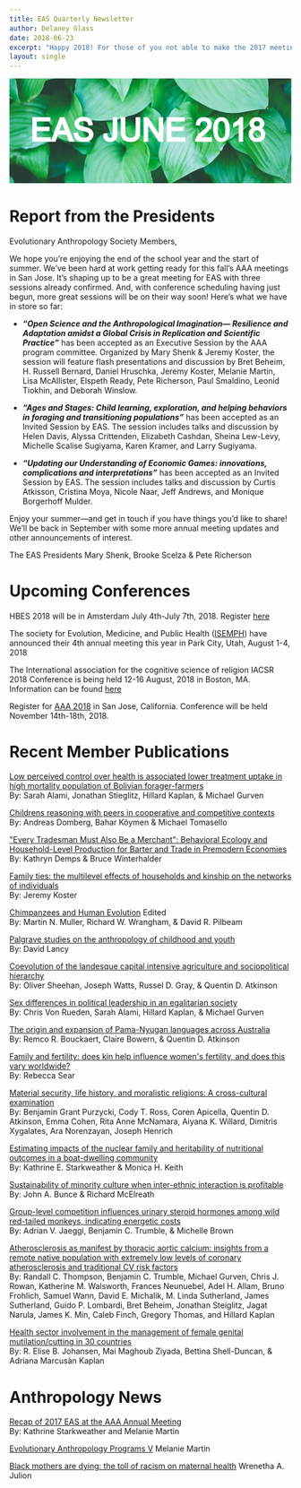 ```yaml
---
title: EAS Quarterly Newsletter
author: Delaney Glass
date: 2018-06-23
excerpt: "Happy 2018! For those of you not able to make the 2017 meetings in Washington, DC, we had a great series of sessions..."
layout: single
---
```


![](/assets/images/june2018.jpg)
 
# Report from the Presidents
 
Evolutionary Anthropology Society Members,
 
We hope you’re enjoying the end of the school year and the start of summer. We’ve been hard at work getting ready for this fall’s AAA meetings in San Jose. It’s shaping up to be a great meeting for EAS with three sessions already confirmed. And, with conference scheduling having just begun, more great sessions will be on their way soon!  Here’s what we have in store so far:

- ***“Open Science and the Anthropological Imagination— Resilience and Adaptation amidst a Global Crisis in Replication and Scientific Practice”*** has been accepted as an Executive Session by the AAA program committee. Organized by Mary Shenk & Jeremy Koster, the session will feature flash presentations and discussion by Bret Beheim, H. Russell Bernard, Daniel Hruschka, Jeremy Koster, Melanie Martin, Lisa McAllister, Elspeth Ready, Pete Richerson, Paul Smaldino, Leonid Tiokhin, and Deborah Winslow.

- ***“Ages and Stages: Child learning, exploration, and helping behaviors in foraging and transitioning populations”*** has been accepted as an Invited Session by EAS. The session includes talks and discussion by Helen Davis, Alyssa Crittenden, Elizabeth Cashdan, Sheina Lew-Levy, Michelle Scalise Sugiyama, Karen Kramer, and Larry Sugiyama.

- ***“Updating our Understanding of Economic Games: innovations, complications and interpretations”*** has been accepted as an Invited Session by EAS. The session includes talks and discussion by Curtis Atkisson, Cristina Moya, Nicole Naar, Jeff Andrews, and Monique Borgerhoff Mulder.

Enjoy your summer—and get in touch if you have things you’d like to share!  We’ll be back in September with some more annual meeting updates and other announcements of interest.
 
The EAS Presidents
Mary Shenk, Brooke Scelza & Pete Richerson
 
# Upcoming Conferences

HBES 2018 will be in Amsterdam July 4th-July 7th, 2018. Register [here](https://evanthsoc.us15.list-manage.com/track/click?u=b66d0effc60d7e0f8e9508bd8&id=0f154d56e6&e=873ff7a1dd)

The society for Evolution, Medicine, and Public Health ([ISEMPH](https://evanthsoc.us15.list-manage.com/track/click?u=b66d0effc60d7e0f8e9508bd8&id=e97abae490&e=873ff7a1dd)) have announced their 4th annual meeting this year in Park City, Utah, August 1-4, 2018

The International association for the cognitive science of religion IACSR 2018 Conference is being held 12-16 August, 2018 in Boston, MA. Information can be found [here](https://evanthsoc.us15.list-manage.com/track/click?u=b66d0effc60d7e0f8e9508bd8&id=986f8dbecf&e=873ff7a1dd)

Register for [AAA 2018](https://evanthsoc.us15.list-manage.com/track/click?u=b66d0effc60d7e0f8e9508bd8&id=d6c2309c8c&e=873ff7a1dd) in San Jose, California. Conference will be held November 14th-18th, 2018. 

# Recent Member Publications
 
[Low perceived control over health is associated lower treatment uptake in high mortality population of Bolivian forager-farmers](https://evanthsoc.us15.list-manage.com/track/click?u=b66d0effc60d7e0f8e9508bd8&id=cf3e45991a&e=873ff7a1dd)
<br />By: Sarah Alami, Jonathan Stieglitz, Hillard Kaplan, & Michael Gurven

[Childrens reasoning with peers in cooperative and competitive contexts](https://evanthsoc.us15.list-manage.com/track/click?u=b66d0effc60d7e0f8e9508bd8&id=4a3e0a0f13&e=873ff7a1dd)
<br />By: Andreas Domberg, Bahar Köymen & Michael Tomasello

["Every Tradesman Must Also Be a Merchant": Behavioral Ecology and Household-Level Production for Barter and Trade in Premodern Economies](https://evanthsoc.us15.list-manage.com/track/click?u=b66d0effc60d7e0f8e9508bd8&id=cdbd5c43d2&e=873ff7a1dd)
<br />By: Kathryn Demps & Bruce Winterhalder

[Family ties: the multilevel effects of households and kinship on the networks of individuals](https://evanthsoc.us15.list-manage.com/track/click?u=b66d0effc60d7e0f8e9508bd8&id=5db11d985c&e=873ff7a1dd)
<br />By: Jeremy Koster

[Chimpanzees and Human Evolution](https://evanthsoc.us15.list-manage.com/track/click?u=b66d0effc60d7e0f8e9508bd8&id=de7af00a04&e=873ff7a1dd)
Edited <br />By: Martin N. Muller, Richard W. Wrangham, & David R. Pilbeam

[Palgrave studies on the anthropology of childhood and youth](https://evanthsoc.us15.list-manage.com/track/click?u=b66d0effc60d7e0f8e9508bd8&id=5adaa905e1&e=873ff7a1dd)
<br />By: David Lancy

[Coevolution of the landesque capital intensive agriculture and sociopolitical hierarchy](https://evanthsoc.us15.list-manage.com/track/click?u=b66d0effc60d7e0f8e9508bd8&id=0bd2a23578&e=873ff7a1dd)
<br />By: Oliver Sheehan, Joseph Watts, Russel D. Gray, & Quentin D. Atkinson 

[Sex differences in political leadership in an egalitarian society](https://evanthsoc.us15.list-manage.com/track/click?u=b66d0effc60d7e0f8e9508bd8&id=e2cb710b76&e=873ff7a1dd)
<br />By: Chris Von Rueden, Sarah Alami, Hillard Kaplan, & Michael Gurven

[The origin and expansion of Pama-Nyugan languages across Australia](https://evanthsoc.us15.list-manage.com/track/click?u=b66d0effc60d7e0f8e9508bd8&id=af8013d5fc&e=873ff7a1dd)
<br />By: Remco R. Bouckaert, Claire Bowern, & Quentin D. Atkinson

[Family and fertility: does kin help influence women's fertility, and does this vary worldwide?](https://evanthsoc.us15.list-manage.com/track/click?u=b66d0effc60d7e0f8e9508bd8&id=b2522ca2be&e=873ff7a1dd)
<br />By: Rebecca Sear

[Material security, life history, and moralistic religions: A cross-cultural examination](https://evanthsoc.us15.list-manage.com/track/click?u=b66d0effc60d7e0f8e9508bd8&id=df3de25863&e=873ff7a1dd)
<br />By: Benjamin Grant Purzycki, Cody T. Ross, Coren Apicella, Quentin D. Atkinson, Emma Cohen, Rita Anne McNamara, Aiyana K. Willard, Dimitris Xygalates, Ara Norenzayan, Joseph Henrich

[Estimating impacts of the nuclear family and heritability of nutritional outcomes in a boat-dwelling community](https://evanthsoc.us15.list-manage.com/track/click?u=b66d0effc60d7e0f8e9508bd8&id=1731bc3f9b&e=873ff7a1dd)
<br />By: Kathrine E. Starkweather & Monica H. Keith

[Sustainability of minority culture when inter-ethnic interaction is profitable](https://evanthsoc.us15.list-manage.com/track/click?u=b66d0effc60d7e0f8e9508bd8&id=e64bda5564&e=873ff7a1dd)
<br />By: John A. Bunce & Richard McElreath

[Group-level competition influences urinary steroid hormones among wild red-tailed monkeys, indicating energetic costs](https://evanthsoc.us15.list-manage.com/track/click?u=b66d0effc60d7e0f8e9508bd8&id=35140dc163&e=873ff7a1dd)
<br />By: Adrian V. Jaeggi, Benjamin C. Trumble, & Michelle Brown

[Atherosclerosis as manifest by thoracic aortic calcium: insights from a remote native population with extremely low levels of coronary atherosclerosis and traditional CV risk factors](https://evanthsoc.us15.list-manage.com/track/click?u=b66d0effc60d7e0f8e9508bd8&id=39191e0b2d&e=873ff7a1dd)
<br />By: Randall C. Thompson, Benjamin C. Trumble, Michael Gurven, Chris J. Rowan, Katherine M. Walsworth, Frances Neunuebel, Adel H. Allam, Bruno Frohlich, Samuel Wann, David E. Michalik, M. Linda Sutherland, James Sutherland, Guido P. Lombardi, Bret Beheim, Jonathan Steiglitz, Jagat Narula, James K. Min, Caleb Finch, Gregory Thomas, and Hillard Kaplan

[Health sector involvement in the management of female genital mutilation/cutting in 30 countries](https://evanthsoc.us15.list-manage.com/track/click?u=b66d0effc60d7e0f8e9508bd8&id=96543b3334&e=873ff7a1dd)
<br />By: R. Elise B. Johansen, Mai Maghoub Ziyada, Bettina Shell-Duncan, & Adriana Marcusàn Kaplan

# Anthropology News

[Recap of 2017 EAS at the AAA Annual Meeting](https://evanthsoc.us15.list-manage.com/track/click?u=b66d0effc60d7e0f8e9508bd8&id=a1f5102816&e=873ff7a1dd)
<br />By: Kathrine Starkweather and Melanie Martin

[Evolutionary Anthropology Programs V](https://evanthsoc.us15.list-manage.com/track/click?u=b66d0effc60d7e0f8e9508bd8&id=126fe3ffc2&e=873ff7a1dd)
Melanie Martin

[Black mothers are dying: the toll of racism on maternal health](https://evanthsoc.us15.list-manage.com/track/click?u=b66d0effc60d7e0f8e9508bd8&id=b103630cd2&e=873ff7a1dd)
Wrenetha A. Julion